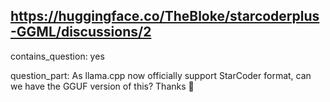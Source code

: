 ## https://huggingface.co/TheBloke/starcoderplus-GGML/discussions/2

contains_question: yes

question_part: As llama.cpp now officially support StarCoder format, can we have the GGUF version of this? Thanks 🙏